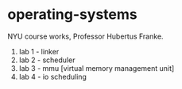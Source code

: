 # operating-systems
NYU course works, Professor  Hubertus Franke.

1. lab 1 - linker
2. lab 2 - scheduler
3. lab 3 - mmu [virtual memory management unit]
2. lab 4 - io scheduling
